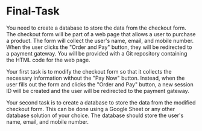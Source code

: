 # Final-Task

You need to create a database to store the data from the checkout form. The checkout form will be part of a web page that allows a user to purchase a product. 
The form will collect the user's name, email, and mobile number. When the user clicks the "Order and Pay" button, they will be redirected to a payment gateway. 
You will be provided with a Git repository containing the HTML code for the web page.

Your first task is to modify the checkout form so that it collects the necessary information without the "Pay Now" button. 
Instead, when the user fills out the form and clicks the "Order and Pay" button, a new session ID will be created and the user will be redirected to the payment gateway.

Your second task is to create a database to store the data from the modified checkout form. 
This can be done using a Google Sheet or any other database solution of your choice. 
The database should store the user's name, email, and mobile number.
